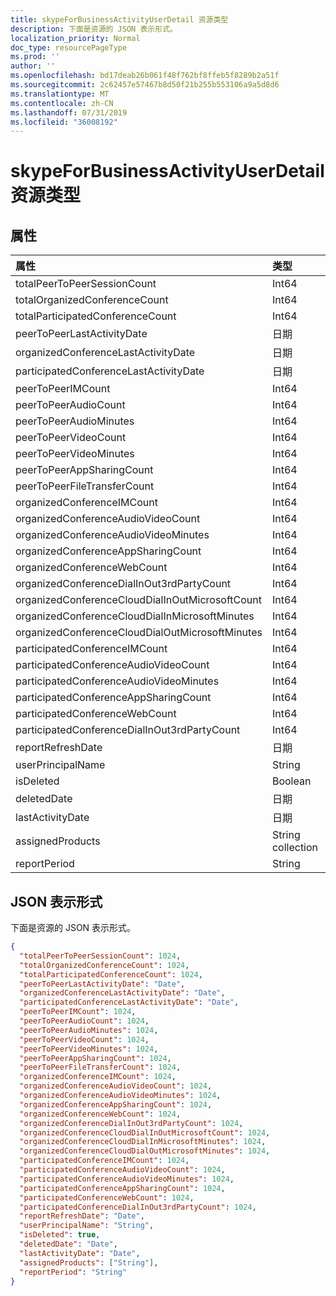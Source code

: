 ```yaml
---
title: skypeForBusinessActivityUserDetail 资源类型
description: 下面是资源的 JSON 表示形式。
localization_priority: Normal
doc_type: resourcePageType
ms.prod: ''
author: ''
ms.openlocfilehash: bd17deab26b061f48f762bf8ffeb5f8289b2a51f
ms.sourcegitcommit: 2c62457e57467b8d50f21b255b553106a9a5d8d6
ms.translationtype: MT
ms.contentlocale: zh-CN
ms.lasthandoff: 07/31/2019
ms.locfileid: "36008192"
---
```

# <a name="skypeforbusinessactivityuserdetail-resource-type"></a>skypeForBusinessActivityUserDetail 资源类型

## <a name="properties"></a>属性

| 属性                                 | 类型              |
| :--------------------------------------- | :---------------- |
| totalPeerToPeerSessionCount              | Int64             |
| totalOrganizedConferenceCount            | Int64             |
| totalParticipatedConferenceCount         | Int64             |
| peerToPeerLastActivityDate               | 日期              |
| organizedConferenceLastActivityDate      | 日期              |
| participatedConferenceLastActivityDate   | 日期              |
| peerToPeerIMCount                        | Int64             |
| peerToPeerAudioCount                     | Int64             |
| peerToPeerAudioMinutes                   | Int64             |
| peerToPeerVideoCount                     | Int64             |
| peerToPeerVideoMinutes                   | Int64             |
| peerToPeerAppSharingCount                | Int64             |
| peerToPeerFileTransferCount              | Int64             |
| organizedConferenceIMCount               | Int64             |
| organizedConferenceAudioVideoCount       | Int64             |
| organizedConferenceAudioVideoMinutes     | Int64             |
| organizedConferenceAppSharingCount       | Int64             |
| organizedConferenceWebCount              | Int64             |
| organizedConferenceDialInOut3rdPartyCount | Int64             |
| organizedConferenceCloudDialInOutMicrosoftCount | Int64             |
| organizedConferenceCloudDialInMicrosoftMinutes | Int64             |
| organizedConferenceCloudDialOutMicrosoftMinutes | Int64             |
| participatedConferenceIMCount           | Int64             |
| participatedConferenceAudioVideoCount   | Int64             |
| participatedConferenceAudioVideoMinutes | Int64             |
| participatedConferenceAppSharingCount   | Int64             |
| participatedConferenceWebCount          | Int64             |
| participatedConferenceDialInOut3rdPartyCount | Int64             |
| reportRefreshDate                        | 日期              |
| userPrincipalName                        | String            |
| isDeleted                                | Boolean           |
| deletedDate                              | 日期              |
| lastActivityDate                         | 日期              |
| assignedProducts                         | String collection |
| reportPeriod                             | String            |

## <a name="json-representation"></a>JSON 表示形式

下面是资源的 JSON 表示形式。

<!-- {
  "blockType": "resource",
  "@odata.type": "microsoft.graph.skypeForBusinessActivityUserDetail"
} -->

```json
{
  "totalPeerToPeerSessionCount": 1024, 
  "totalOrganizedConferenceCount": 1024, 
  "totalParticipatedConferenceCount": 1024, 
  "peerToPeerLastActivityDate": "Date", 
  "organizedConferenceLastActivityDate": "Date", 
  "participatedConferenceLastActivityDate": "Date", 
  "peerToPeerIMCount": 1024, 
  "peerToPeerAudioCount": 1024, 
  "peerToPeerAudioMinutes": 1024, 
  "peerToPeerVideoCount": 1024, 
  "peerToPeerVideoMinutes": 1024, 
  "peerToPeerAppSharingCount": 1024, 
  "peerToPeerFileTransferCount": 1024, 
  "organizedConferenceIMCount": 1024, 
  "organizedConferenceAudioVideoCount": 1024, 
  "organizedConferenceAudioVideoMinutes": 1024, 
  "organizedConferenceAppSharingCount": 1024, 
  "organizedConferenceWebCount": 1024, 
  "organizedConferenceDialInOut3rdPartyCount": 1024, 
  "organizedConferenceCloudDialInOutMicrosoftCount": 1024, 
  "organizedConferenceCloudDialInMicrosoftMinutes": 1024, 
  "organizedConferenceCloudDialOutMicrosoftMinutes": 1024, 
  "participatedConferenceIMCount": 1024, 
  "participatedConferenceAudioVideoCount": 1024, 
  "participatedConferenceAudioVideoMinutes": 1024, 
  "participatedConferenceAppSharingCount": 1024, 
  "participatedConferenceWebCount": 1024, 
  "participatedConferenceDialInOut3rdPartyCount": 1024, 
  "reportRefreshDate": "Date", 
  "userPrincipalName": "String", 
  "isDeleted": true, 
  "deletedDate": "Date", 
  "lastActivityDate": "Date", 
  "assignedProducts": ["String"], 
  "reportPeriod": "String"
}
```
